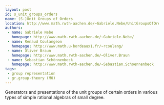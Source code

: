 ```yaml
---
layout: post
id: s_unit_groups_orders
name: (S-)Unit Groups of Orders
location: http://www.math.rwth-aachen.de/~Gabriele.Nebe/UnitGroupsOfOrders/
authors:
 - name: Gabriele Nebe
   homepage: http://www.math.rwth-aachen.de/~Gabriele.Nebe/
 - name: Renaud Coulangeon
   homepage: http://www.math.u-bordeaux1.fr/~rcoulang/
 - name: Oliver Braun
   homepage: http://www.math.rwth-aachen.de/~Oliver.Braun
 - name: Sebastian Schönnenbeck
   homepage: http://www.math.rwth-aachen.de/~Sebastian.Schoennenbeck
tags:
 - group representation
 - gr.group-theory (MO)
---
```


Generators and presentations of the unit groups of certain orders in various types of simple rational algebras of small degree.
